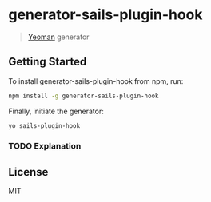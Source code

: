 # generator-sails-plugin-hook

> [Yeoman](http://yeoman.io) generator


## Getting Started

To install generator-sails-plugin-hook from npm, run:

```bash
npm install -g generator-sails-plugin-hook
```

Finally, initiate the generator:

```bash
yo sails-plugin-hook
```

### TODO Explanation


## License

MIT